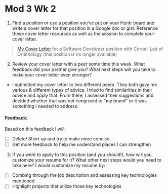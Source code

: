 # Mod 3 Wk 2

1. Find a position or use a position you’ve put on your Huntr board and write a cover letter for that position in a Google doc or gist. Reference these cover letter resources as well as the session to complete your cover letter.
> [My Cover Letter](https://docs.google.com/document/d/1fnUgcv5wz9EwB3Fz6xuYZTlYpiNw2LDief7kiGRyroQ/edit?usp=sharing) for a Software Developer position with Cornell Lab of Ornithology (this position is no longer available)

2. Review your cover letter with a peer some time this week. What feedback did your partner give you? What next steps will you take to make your cover letter even stronger?

- I submitted my cover letter to two different peers. They both gave me various & different types of advice. I tried to find similarities in their advice and apply that. From there, I assessed their suggestions and decided whether that was not congruent to "my brand" or it was something I needed to address.

#### Feedback:
>

Based on this feedback I will:
- [ ] Delete! Short up and try to make more concise.
- [ ] Get more feedback to help me understand places I can strengthen

3. If you were to apply to this position (and you should!), how will you customize your resume for it? What other next steps would you need to take here?
I would customize my resume by:
- [ ] Combing through the job description and assessing key technologies mentioned
- [ ] Highlight projects that utilize those key technologies
